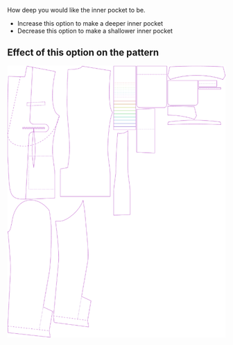 How deep you would like the inner pocket to be.

-   Increase this option to make a deeper inner pocket
-   Decrease this option to make a shallower inner pocket

## Effect of this option on the pattern

![This image shows the effect of this option by superimposing several variants that have a different value for this option](jaeger_innerpocketdepth_sample.svg "Effect of this option on the pattern")
